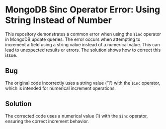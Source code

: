 # MongoDB $inc Operator Error: Using String Instead of Number

This repository demonstrates a common error when using the `$inc` operator in MongoDB update queries.  The error occurs when attempting to increment a field using a string value instead of a numerical value. This can lead to unexpected results or errors. The solution shows how to correct this issue.

## Bug
The original code incorrectly uses a string value ('1') with the `$inc` operator, which is intended for numerical increment operations. 

## Solution
The corrected code uses a numerical value (1) with the `$inc` operator, ensuring the correct increment behavior.
